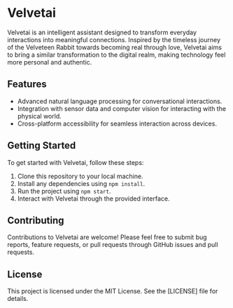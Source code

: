 
# Velvetai

Velvetai is an intelligent assistant designed to transform everyday interactions into meaningful connections. Inspired by the timeless journey of the Velveteen Rabbit towards becoming real through love, Velvetai aims to bring a similar transformation to the digital realm, making technology feel more personal and authentic.

## Features

- Advanced natural language processing for conversational interactions.
- Integration with sensor data and computer vision for interacting with the physical world.
- Cross-platform accessibility for seamless interaction across devices.

## Getting Started

To get started with Velvetai, follow these steps:

1. Clone this repository to your local machine.
2. Install any dependencies using `npm install`.
3. Run the project using `npm start`.
4. Interact with Velvetai through the provided interface.

## Contributing

Contributions to Velvetai are welcome! Please feel free to submit bug reports, feature requests, or pull requests through GitHub issues and pull requests.

## License

This project is licensed under the MIT License. See the [LICENSE] file for details.


